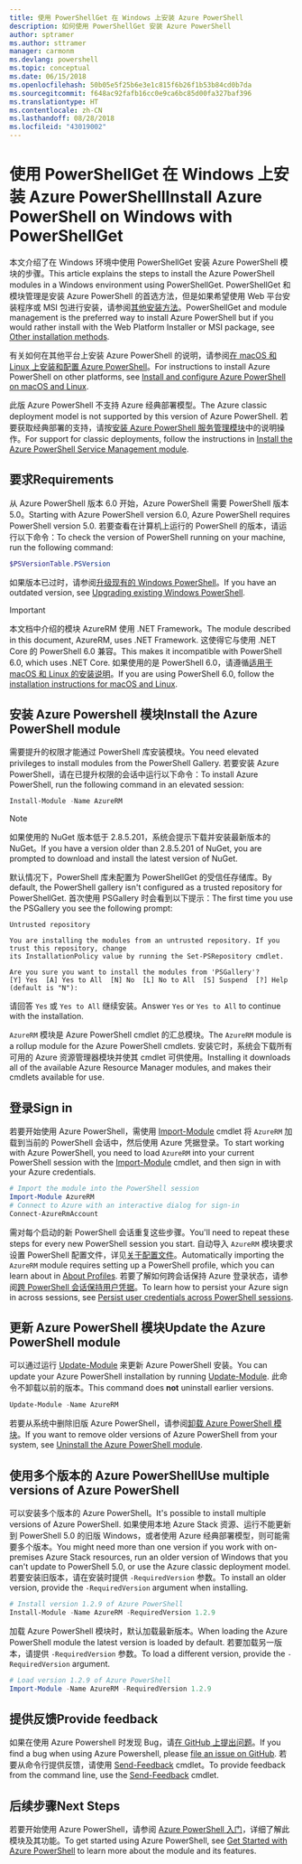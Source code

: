 ```yaml
---
title: 使用 PowerShellGet 在 Windows 上安装 Azure PowerShell
description: 如何使用 PowerShellGet 安装 Azure PowerShell
author: sptramer
ms.author: sttramer
manager: carmonm
ms.devlang: powershell
ms.topic: conceptual
ms.date: 06/15/2018
ms.openlocfilehash: 50b05e5f25b6e3e1c815f6b26f1b53b84cd0b7da
ms.sourcegitcommit: f648ac92fafb16cc0e9ca6bc85d00fa327baf396
ms.translationtype: HT
ms.contentlocale: zh-CN
ms.lasthandoff: 08/28/2018
ms.locfileid: "43019002"
---
```

# <a name="install-azure-powershell-on-windows-with-powershellget"></a><span data-ttu-id="dca95-103">使用 PowerShellGet 在 Windows 上安装 Azure PowerShell</span><span class="sxs-lookup"><span data-stu-id="dca95-103">Install Azure PowerShell on Windows with PowerShellGet</span></span>

<span data-ttu-id="dca95-104">本文介绍了在 Windows 环境中使用 PowerShellGet 安装 Azure PowerShell 模块的步骤。</span><span class="sxs-lookup"><span data-stu-id="dca95-104">This article explains the steps to install the Azure PowerShell modules in a Windows environment using PowerShellGet.</span></span> <span data-ttu-id="dca95-105">PowerShellGet 和模块管理是安装 Azure PowerShell 的首选方法，但是如果希望使用 Web 平台安装程序或 MSI 包进行安装，请参阅[其他安装方法](other-install.md)。</span><span class="sxs-lookup"><span data-stu-id="dca95-105">PowerShellGet and module management is the preferred way to install Azure PowerShell but if you would rather install with the Web Platform Installer or MSI package, see [Other installation methods](other-install.md).</span></span>

<span data-ttu-id="dca95-106">有关如何在其他平台上安装 Azure PowerShell 的说明，请参阅[在 macOS 和 Linux 上安装和配置 Azure PowerShell](install-azurermps-maclinux.md)。</span><span class="sxs-lookup"><span data-stu-id="dca95-106">For instructions to install Azure PowerShell on other platforms, see [Install and configure Azure PowerShell on macOS and Linux](install-azurermps-maclinux.md).</span></span>

<span data-ttu-id="dca95-107">此版 Azure PowerShell 不支持 Azure 经典部署模型。</span><span class="sxs-lookup"><span data-stu-id="dca95-107">The Azure classic deployment model is not supported by this version of Azure PowerShell.</span></span> <span data-ttu-id="dca95-108">若要获取经典部署的支持，请按[安装 Azure PowerShell 服务管理模块](/powershell/azure/servicemanagement/install-azure-ps)中的说明操作。</span><span class="sxs-lookup"><span data-stu-id="dca95-108">For support for classic deployments, follow the instructions in [Install the Azure PowerShell Service Management module](/powershell/azure/servicemanagement/install-azure-ps).</span></span>

## <a name="requirements"></a><span data-ttu-id="dca95-109">要求</span><span class="sxs-lookup"><span data-stu-id="dca95-109">Requirements</span></span>

<span data-ttu-id="dca95-110">从 Azure PowerShell 版本 6.0 开始，Azure PowerShell 需要 PowerShell 版本 5.0。</span><span class="sxs-lookup"><span data-stu-id="dca95-110">Starting with Azure PowerShell version 6.0, Azure PowerShell requires PowerShell version 5.0.</span></span> <span data-ttu-id="dca95-111">若要查看在计算机上运行的 PowerShell 的版本，请运行以下命令：</span><span class="sxs-lookup"><span data-stu-id="dca95-111">To check the version of PowerShell running on your machine, run the following command:</span></span>

```powershell
$PSVersionTable.PSVersion
```

<span data-ttu-id="dca95-112">如果版本已过时，请参阅[升级现有的 Windows PowerShell](/powershell/scripting/setup/installing-windows-powershell?view=powershell-6#upgrading-existing-windows-powershell)。</span><span class="sxs-lookup"><span data-stu-id="dca95-112">If you have an outdated version, see [Upgrading existing Windows PowerShell](/powershell/scripting/setup/installing-windows-powershell?view=powershell-6#upgrading-existing-windows-powershell).</span></span>

> [!IMPORTANT]
> <span data-ttu-id="dca95-113">本文档中介绍的模块 AzureRM 使用 .NET Framework。</span><span class="sxs-lookup"><span data-stu-id="dca95-113">The module described in this document, AzureRM, uses .NET Framework.</span></span> <span data-ttu-id="dca95-114">这使得它与使用 .NET Core 的 PowerShell 6.0 兼容。</span><span class="sxs-lookup"><span data-stu-id="dca95-114">This makes it incompatible with PowerShell 6.0, which uses .NET Core.</span></span> <span data-ttu-id="dca95-115">如果使用的是 PowerShell 6.0，请遵循[适用于 macOS 和 Linux 的安装说明](install-azurermps-maclinux.md)。</span><span class="sxs-lookup"><span data-stu-id="dca95-115">If you are using PowerShell 6.0, follow the [installation instructions for macOS and Linux](install-azurermps-maclinux.md).</span></span>

## <a name="install-the-azure-powershell-module"></a><span data-ttu-id="dca95-116">安装 Azure Powershell 模块</span><span class="sxs-lookup"><span data-stu-id="dca95-116">Install the Azure PowerShell module</span></span>

<span data-ttu-id="dca95-117">需要提升的权限才能通过 PowerShell 库安装模块。</span><span class="sxs-lookup"><span data-stu-id="dca95-117">You need elevated privileges to install modules from the PowerShell Gallery.</span></span> <span data-ttu-id="dca95-118">若要安装 Azure PowerShell，请在已提升权限的会话中运行以下命令：</span><span class="sxs-lookup"><span data-stu-id="dca95-118">To install Azure PowerShell, run the following command in an elevated session:</span></span>

```powershell
Install-Module -Name AzureRM
```

> [!NOTE]
> <span data-ttu-id="dca95-119">如果使用的 NuGet 版本低于 2.8.5.201，系统会提示下载并安装最新版本的 NuGet。</span><span class="sxs-lookup"><span data-stu-id="dca95-119">If you have a version older than 2.8.5.201 of NuGet, you are prompted to download and install the latest version of NuGet.</span></span>

<span data-ttu-id="dca95-120">默认情况下，PowerShell 库未配置为 PowerShellGet 的受信任存储库。</span><span class="sxs-lookup"><span data-stu-id="dca95-120">By default, the PowerShell gallery isn't configured as a trusted repository for PowerShellGet.</span></span> <span data-ttu-id="dca95-121">首次使用 PSGallery 时会看到以下提示：</span><span class="sxs-lookup"><span data-stu-id="dca95-121">The first time you use the PSGallery you see the following prompt:</span></span>

```output
Untrusted repository

You are installing the modules from an untrusted repository. If you trust this repository, change
its InstallationPolicy value by running the Set-PSRepository cmdlet.

Are you sure you want to install the modules from 'PSGallery'?
[Y] Yes  [A] Yes to All  [N] No  [L] No to All  [S] Suspend  [?] Help (default is "N"):
```

<span data-ttu-id="dca95-122">请回答 `Yes` 或 `Yes to All` 继续安装。</span><span class="sxs-lookup"><span data-stu-id="dca95-122">Answer `Yes` or `Yes to All` to continue with the installation.</span></span>

<span data-ttu-id="dca95-123">`AzureRM` 模块是 Azure PowerShell cmdlet 的汇总模块。</span><span class="sxs-lookup"><span data-stu-id="dca95-123">The `AzureRM` module is a rollup module for the Azure PowerShell cmdlets.</span></span> <span data-ttu-id="dca95-124">安装它时，系统会下载所有可用的 Azure 资源管理器模块并使其 cmdlet 可供使用。</span><span class="sxs-lookup"><span data-stu-id="dca95-124">Installing it downloads all of the available Azure Resource Manager modules, and makes their cmdlets available for use.</span></span>

## <a name="sign-in"></a><span data-ttu-id="dca95-125">登录</span><span class="sxs-lookup"><span data-stu-id="dca95-125">Sign in</span></span>

<span data-ttu-id="dca95-126">若要开始使用 Azure PowerShell，需使用 [Import-Module](/powershell/module/Microsoft.PowerShell.Core/Import-Module) cmdlet 将 `AzureRM` 加载到当前的 PowerShell 会话中，然后使用 Azure 凭据登录。</span><span class="sxs-lookup"><span data-stu-id="dca95-126">To start working with Azure PowerShell, you need to load `AzureRM` into your current PowerShell session with the [Import-Module](/powershell/module/Microsoft.PowerShell.Core/Import-Module) cmdlet, and then sign in with your Azure credentials.</span></span>

```powershell
# Import the module into the PowerShell session
Import-Module AzureRM
# Connect to Azure with an interactive dialog for sign-in
Connect-AzureRmAccount
```

<span data-ttu-id="dca95-127">需对每个启动的新 PowerShell 会话重复这些步骤。</span><span class="sxs-lookup"><span data-stu-id="dca95-127">You'll need to repeat these steps for every new PowerShell session you start.</span></span> <span data-ttu-id="dca95-128">自动导入 `AzureRM` 模块要求设置 PowerShell 配置文件，详见[关于配置文件](/powershell/module/microsoft.powershell.core/about/about_profiles)。</span><span class="sxs-lookup"><span data-stu-id="dca95-128">Automatically importing the `AzureRM` module requires setting up a PowerShell profile, which you can learn about in [About Profiles](/powershell/module/microsoft.powershell.core/about/about_profiles).</span></span>
<span data-ttu-id="dca95-129">若要了解如何跨会话保持 Azure 登录状态，请参阅[跨 PowerShell 会话保持用户凭据](context-persistence.md)。</span><span class="sxs-lookup"><span data-stu-id="dca95-129">To learn how to persist your Azure sign in across sessions, see [Persist user credentials across PowerShell sessions](context-persistence.md).</span></span>

## <a name="update-the-azure-powershell-module"></a><span data-ttu-id="dca95-130">更新 Azure PowerShell 模块</span><span class="sxs-lookup"><span data-stu-id="dca95-130">Update the Azure PowerShell module</span></span>

<span data-ttu-id="dca95-131">可以通过运行 [Update-Module](/powershell/module/powershellget/update-module) 来更新 Azure PowerShell 安装。</span><span class="sxs-lookup"><span data-stu-id="dca95-131">You can update your Azure PowerShell installation by running [Update-Module](/powershell/module/powershellget/update-module).</span></span> <span data-ttu-id="dca95-132">此命令不卸载以前的版本。</span><span class="sxs-lookup"><span data-stu-id="dca95-132">This command does __not__ uninstall earlier versions.</span></span>

```powershell
Update-Module -Name AzureRM
```

<span data-ttu-id="dca95-133">若要从系统中删除旧版 Azure PowerShell，请参阅[卸载 Azure PowerShell 模块](uninstall-azurerm-ps.md)。</span><span class="sxs-lookup"><span data-stu-id="dca95-133">If you want to remove older versions of Azure PowerShell from your system, see [Uninstall the Azure PowerShell module](uninstall-azurerm-ps.md).</span></span>

## <a name="use-multiple-versions-of-azure-powershell"></a><span data-ttu-id="dca95-134">使用多个版本的 Azure PowerShell</span><span class="sxs-lookup"><span data-stu-id="dca95-134">Use multiple versions of Azure PowerShell</span></span>

<span data-ttu-id="dca95-135">可以安装多个版本的 Azure PowerShell。</span><span class="sxs-lookup"><span data-stu-id="dca95-135">It's possible to install multiple versions of Azure PowerShell.</span></span> <span data-ttu-id="dca95-136">如果使用本地 Azure Stack 资源、运行不能更新到 PowerShell 5.0 的旧版 Windows，或者使用 Azure 经典部署模型，则可能需要多个版本。</span><span class="sxs-lookup"><span data-stu-id="dca95-136">You might need more than one version if you work with on-premises Azure Stack resources, run an older version of Windows that you can't update to PowerShell 5.0, or use the Azure classic deployment model.</span></span> <span data-ttu-id="dca95-137">若要安装旧版本，请在安装时提供 `-RequiredVersion` 参数。</span><span class="sxs-lookup"><span data-stu-id="dca95-137">To install an older version, provide the `-RequiredVersion` argument when installing.</span></span>

```powershell
# Install version 1.2.9 of Azure PowerShell
Install-Module -Name AzureRM -RequiredVersion 1.2.9
```

<span data-ttu-id="dca95-138">加载 Azure PowerShell 模块时，默认加载最新版本。</span><span class="sxs-lookup"><span data-stu-id="dca95-138">When loading the Azure PowerShell module the latest version is loaded by default.</span></span> <span data-ttu-id="dca95-139">若要加载另一版本，请提供 `-RequiredVersion` 参数。</span><span class="sxs-lookup"><span data-stu-id="dca95-139">To load a different version, provide the `-RequiredVersion` argument.</span></span>

```powershell
# Load version 1.2.9 of Azure PowerShell
Import-Module -Name AzureRM -RequiredVersion 1.2.9
```

## <a name="provide-feedback"></a><span data-ttu-id="dca95-140">提供反馈</span><span class="sxs-lookup"><span data-stu-id="dca95-140">Provide feedback</span></span>

<span data-ttu-id="dca95-141">如果在使用 Azure Powershell 时发现 Bug，请[在 GitHub 上提出问题](https://github.com/Azure/azure-powershell/issues)。</span><span class="sxs-lookup"><span data-stu-id="dca95-141">If you find a bug when using Azure Powershell, please [file an issue on GitHub](https://github.com/Azure/azure-powershell/issues).</span></span>
<span data-ttu-id="dca95-142">若要从命令行提供反馈，请使用 [Send-Feedback](/powershell/module/azurerm.profile/send-feedback) cmdlet。</span><span class="sxs-lookup"><span data-stu-id="dca95-142">To provide feedback from the command line, use the [Send-Feedback](/powershell/module/azurerm.profile/send-feedback) cmdlet.</span></span>

## <a name="next-steps"></a><span data-ttu-id="dca95-143">后续步骤</span><span class="sxs-lookup"><span data-stu-id="dca95-143">Next Steps</span></span>

<span data-ttu-id="dca95-144">若要开始使用 Azure PowerShell，请参阅 [Azure PowerShell 入门](get-started-azureps.md)，详细了解此模块及其功能。</span><span class="sxs-lookup"><span data-stu-id="dca95-144">To get started using Azure PowerShell, see [Get Started with Azure PowerShell](get-started-azureps.md) to learn more about the module and its features.</span></span>